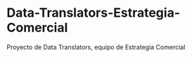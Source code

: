 # Data-Translators-Estrategia-Comercial
Proyecto de Data Translators, equipo de Estrategia Comercial

